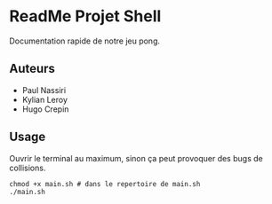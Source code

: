 
# ReadMe Projet Shell

Documentation rapide de notre jeu pong.

## Auteurs

- Paul Nassiri
- Kylian Leroy
- Hugo Crepin


## Usage
Ouvrir le terminal au maximum, sinon ça peut provoquer des bugs de collisions.
```terminal
chmod +x main.sh # dans le repertoire de main.sh
./main.sh
```

